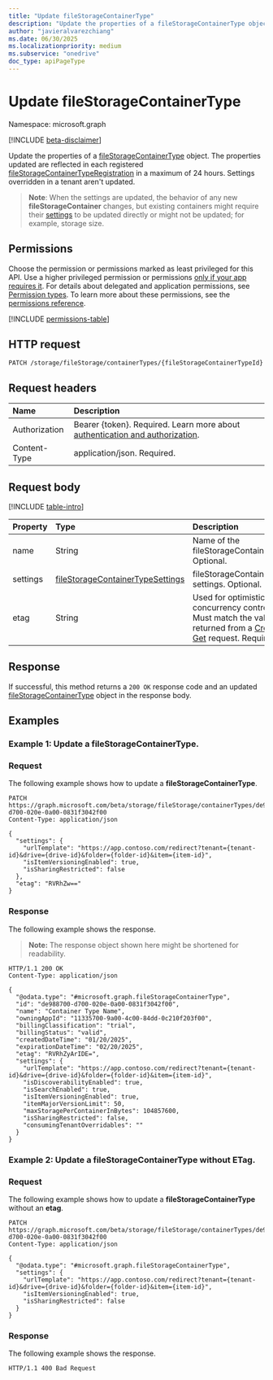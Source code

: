 ```yaml
---
title: "Update fileStorageContainerType"
description: "Update the properties of a fileStorageContainerType object."
author: "javieralvarezchiang"
ms.date: 06/30/2025
ms.localizationpriority: medium
ms.subservice: "onedrive"
doc_type: apiPageType
---
```


# Update fileStorageContainerType

Namespace: microsoft.graph

[!INCLUDE [beta-disclaimer](../../includes/beta-disclaimer.md)]

Update the properties of a [fileStorageContainerType](../resources/filestoragecontainertype.md) object. The properties updated are reflected in each registered [fileStorageContainerTypeRegistration](../resources/filestoragecontainertyperegistration.md) in a maximum of 24 hours. Settings overridden in a tenant aren't updated.

>**Note**: When the settings are updated, the behavior of any new **fileStorageContainer** changes, but existing containers might require their [settings](../resources/filestoragecontainer.md) to be updated directly or might not be updated; for example, storage size.

## Permissions

Choose the permission or permissions marked as least privileged for this API. Use a higher privileged permission or permissions [only if your app requires it](/graph/permissions-overview#best-practices-for-using-microsoft-graph-permissions). For details about delegated and application permissions, see [Permission types](/graph/permissions-overview#permission-types). To learn more about these permissions, see the [permissions reference](/graph/permissions-reference).

<!-- {
  "blockType": "permissions",
  "name": "filestoragecontainertype-update-permissions"
}
-->
[!INCLUDE [permissions-table](../includes/permissions/filestoragecontainertype-update-permissions.md)]

## HTTP request

<!-- {
  "blockType": "ignored"
}
-->
``` http
PATCH /storage/fileStorage/containerTypes/{fileStorageContainerTypeId}
```

## Request headers

|Name|Description|
|:---|:---|
|Authorization|Bearer {token}. Required. Learn more about [authentication and authorization](/graph/auth/auth-concepts).|
|Content-Type|application/json. Required.|

## Request body

[!INCLUDE [table-intro](../../includes/update-property-table-intro.md)]

|Property|Type|Description|
|:---|:---|:---|
|name|String|Name of the fileStorageContainerType. Optional.|
|settings|[fileStorageContainerTypeSettings](../resources/filestoragecontainertypesettings.md)|fileStorageContainerType settings. Optional.|
|etag|String|Used for optimistic concurrency control. Must match the value returned from a [Create](filestorage-post-containertypes.md) or [Get](filestoragecontainertype-get.md) request. Required.|



## Response

If successful, this method returns a `200 OK` response code and an updated [fileStorageContainerType](../resources/filestoragecontainertype.md) object in the response body.

## Examples

### Example 1: Update a fileStorageContainerType.

### Request
The following example shows how to update a **fileStorageContainerType**.
<!-- {
  "blockType": "request",
  "name": "update_filestoragecontainertype"
}
-->
``` http
PATCH https://graph.microsoft.com/beta/storage/fileStorage/containerTypes/de988700-d700-020e-0a00-0831f3042f00
Content-Type: application/json

{
  "settings": {
    "urlTemplate": "https://app.contoso.com/redirect?tenant={tenant-id}&drive={drive-id}&folder={folder-id}&item={item-id}",
    "isItemVersioningEnabled": true,
    "isSharingRestricted": false
  },
  "etag": "RVRhZw=="
}
```

### Response
The following example shows the response.
>**Note:** The response object shown here might be shortened for readability.
<!-- {
  "blockType": "response",
  "truncated": true,
  "@odata.type": "microsoft.graph.fileStorageContainerType"
}
-->
``` http
HTTP/1.1 200 OK
Content-Type: application/json

{
  "@odata.type": "#microsoft.graph.fileStorageContainerType",
  "id": "de988700-d700-020e-0a00-0831f3042f00",
  "name": "Container Type Name",
  "owningAppId": "11335700-9a00-4c00-84dd-0c210f203f00",
  "billingClassification": "trial",
  "billingStatus": "valid",
  "createdDateTime": "01/20/2025",
  "expirationDateTime": "02/20/2025",
  "etag": "RVRhZyArIDE=",
  "settings": {
    "urlTemplate": "https://app.contoso.com/redirect?tenant={tenant-id}&drive={drive-id}&folder={folder-id}&item={item-id}",
    "isDiscoverabilityEnabled": true,
    "isSearchEnabled": true,
    "isItemVersioningEnabled": true,
    "itemMajorVersionLimit": 50,
    "maxStoragePerContainerInBytes": 104857600,
    "isSharingRestricted": false,
    "consumingTenantOverridables": ""
  }
}
```

### Example 2: Update a fileStorageContainerType without ETag.

### Request
The following example shows how to update a **fileStorageContainerType** without an **etag**.
<!-- {
  "blockType": "request",
  "name": "update_filestoragecontainertype_no_etag"
}
-->
``` http
PATCH https://graph.microsoft.com/beta/storage/fileStorage/containerTypes/de988700-d700-020e-0a00-0831f3042f00
Content-Type: application/json

{
  "@odata.type": "#microsoft.graph.fileStorageContainerType",
  "settings": {
    "urlTemplate": "https://app.contoso.com/redirect?tenant={tenant-id}&drive={drive-id}&folder={folder-id}&item={item-id}",
    "isItemVersioningEnabled": true,
    "isSharingRestricted": false
  }
}
```

### Response
The following example shows the response.
<!-- {
  "blockType": "response",
  "truncated": true
}
-->
``` http
HTTP/1.1 400 Bad Request
```
